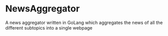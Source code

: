 # NewsAggregator
A news aggregator written in GoLang which aggregates the news of all the different subtopics into a single webpage

